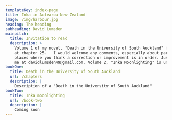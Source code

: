```yaml
---
templateKey: index-page
title: Inka in Aotearoa-New Zealand
image: /img/harbour.jpg
heading: The heading
subheading: David Lumsden
mainpitch:
  title: Invitation to read
  description: >
    Volume 1 of my novel, "Death in the University of South Auckland" finishes
    at chapter 25.   I would welcome any comments, especially about particular
    places where you think a correction or improvement is in order. Just email
    me at davidlumsden49@gmail.com. Volume 2, "Inka Moonlighting" is underway.
bookOne:
  title: Death in the University of South Auckland
  url: /chapters
  description: |
    Description of a "Death in the University of South Auckland"       
bookTwo:
  title: Inka moonlighting
  url: /book-two
  description: |
    Coming soon
---
```

